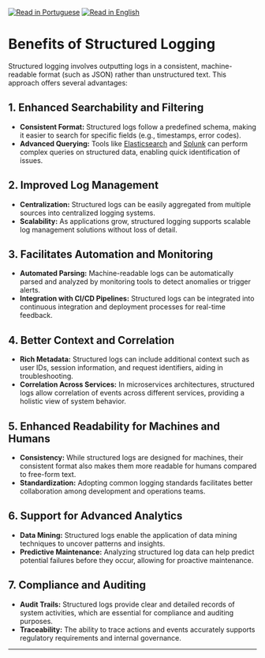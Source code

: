 [![Read in Portuguese](https://img.shields.io/badge/%F0%9F%87%A7%F0%9F%87%B7%20Portugu%C3%AAs-gray.svg)](structured_logging.pt-BR.md)
[![Read in English](https://img.shields.io/badge/%F0%9F%87%BA%F0%9F%87%B8%20English-F0FFFF.svg)](structured_logging.md)

# Benefits of Structured Logging

Structured logging involves outputting logs in a consistent, machine-readable format (such as JSON) rather than unstructured text. This approach offers several advantages:

## 1. **Enhanced Searchability and Filtering**

- **Consistent Format:** Structured logs follow a predefined schema, making it easier to search for specific fields (e.g., timestamps, error codes).
- **Advanced Querying:** Tools like [Elasticsearch](https://www.elastic.co/elasticsearch) and [Splunk](https://www.splunk.com/en_us/products/observability.html) can perform complex queries on structured data, enabling quick identification of issues.

## 2. **Improved Log Management**

- **Centralization:** Structured logs can be easily aggregated from multiple sources into centralized logging systems.
- **Scalability:** As applications grow, structured logging supports scalable log management solutions without loss of detail.

## 3. **Facilitates Automation and Monitoring**

- **Automated Parsing:** Machine-readable logs can be automatically parsed and analyzed by monitoring tools to detect anomalies or trigger alerts.
- **Integration with CI/CD Pipelines:** Structured logs can be integrated into continuous integration and deployment processes for real-time feedback.

## 4. **Better Context and Correlation**

- **Rich Metadata:** Structured logs can include additional context such as user IDs, session information, and request identifiers, aiding in troubleshooting.
- **Correlation Across Services:** In microservices architectures, structured logs allow correlation of events across different services, providing a holistic view of system behavior.

## 5. **Enhanced Readability for Machines and Humans**

- **Consistency:** While structured logs are designed for machines, their consistent format also makes them more readable for humans compared to free-form text.
- **Standardization:** Adopting common logging standards facilitates better collaboration among development and operations teams.

## 6. **Support for Advanced Analytics**

- **Data Mining:** Structured logs enable the application of data mining techniques to uncover patterns and insights.
- **Predictive Maintenance:** Analyzing structured log data can help predict potential failures before they occur, allowing for proactive maintenance.

## 7. **Compliance and Auditing**

- **Audit Trails:** Structured logs provide clear and detailed records of system activities, which are essential for compliance and auditing purposes.
- **Traceability:** The ability to trace actions and events accurately supports regulatory requirements and internal governance.

---